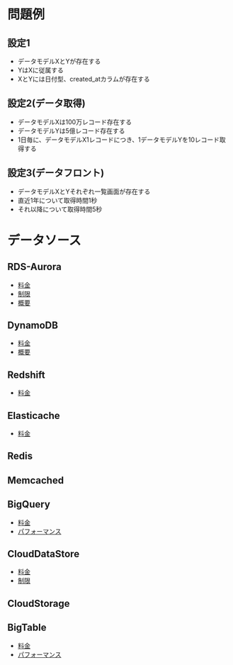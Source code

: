 # 問題例

## 設定1

- データモデルXとYが存在する
- YはXに従属する
- XとYには日付型、created_atカラムが存在する

## 設定2(データ取得)

- データモデルXは100万レコード存在する
- データモデルYは5億レコード存在する
- 1日毎に、データモデルX1レコードにつき、1データモデルYを10レコード取得する

## 設定3(データフロント)

- データモデルXとYそれぞれ一覧画面が存在する
- 直近1年について取得時間1秒
- それ以降について取得時間5秒

# データソース

## RDS-Aurora

- [料金](https://aws.amazon.com/jp/rds/aurora/pricing/)
- [制限](https://docs.aws.amazon.com/ja_jp/AmazonRDS/latest/AuroraUserGuide/AuroraMySQL.Managing.Performance.html)
- [概要](https://docs.aws.amazon.com/ja_jp/AmazonRDS/latest/AuroraUserGuide/Aurora.Overview.html)

## DynamoDB

- [料金](https://aws.amazon.com/jp/dynamodb/pricing/provisioned/)
- [概要](https://docs.aws.amazon.com/ja_jp/amazondynamodb/latest/developerguide/Introduction.html)

## Redshift

- [料金](https://aws.amazon.com/jp/redshift/pricing/)

## Elasticache

- [料金](https://aws.amazon.com/jp/elasticache/pricing/)

## Redis

## Memcached

## BigQuery

- [料金](https://cloud.google.com/bigtable/pricing?hl=ja)
- [パフォーマンス](https://cloud.google.com/bigtable/docs/performance?hl=ja)

## CloudDataStore

- [料金](https://cloud.google.com/datastore/pricing?hl=ja)
- [制限](https://cloud.google.com/datastore/docs/concepts/limits?hl=ja)

## CloudStorage

## BigTable

- [料金](https://cloud.google.com/bigtable/pricing?hl=ja)
- [パフォーマンス](https://cloud.google.com/bigtable/docs/performance?hl=ja)

